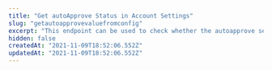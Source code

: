 ```yaml
---
title: "Get autoApprove Status in Account Settings"
slug: "getautoapprovevaluefromconfig"
excerpt: "This endpoint can be used to check whether the autoapprove setting is active or not, for a specific seller. If the response is `true`, the autoapprove setting is active. If the response is `false`, it is inactive."
hidden: false
createdAt: "2021-11-09T18:52:06.552Z"
updatedAt: "2021-11-09T18:52:06.552Z"
---
```

